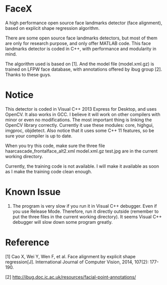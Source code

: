 FaceX
=====

A high performance open source face landmarks detector (face alignment), based on explicit shape regression algorithm.

There are some open source face landmarks detectors, but most of them are only for research purpose, and only offer MATLAB code. This face landmarks detector is coded in C++, with performance and modularity in mind.

The algorithm used is based on [1]. And the model file (model.xml.gz) is trained on LFPW face database, with annotations offered by ibug group [2]. Thanks to these guys.

Notice
====

This detector is coded in Visual C++ 2013 Express for Desktop, and uses OpenCV. It also works in GCC. I believe it will work on other compilers with minor or even no modifications. The most important thing is linking the OpenCV library correctly. Currently it use these modules: core, highgui, imgproc, objdetect. Also notice that it uses some C++ 11 features, so be sure your compiler is up to date.

When you try this code, make sure the three file haarcascade_frontalface_alt2.xml model.xml.gz test.jpg are in the current working directory.

Currently, the training code is not available. I will make it available as soon as I make the training code clean enough.

Known Issue
====

1. The program is very slow if you run it in Visual C++ debugger. Even if you use Release Mode. Therefore, run it directly outside (remember to put the three files in the current working directory). It seems Visual C++ debugger will slow down some program greatly.

Reference
====

[1] Cao X, Wei Y, Wen F, et al. Face alignment by explicit shape regression[J]. International Journal of Computer Vision, 2014, 107(2): 177-190.

[2] http://ibug.doc.ic.ac.uk/resources/facial-point-annotations/
